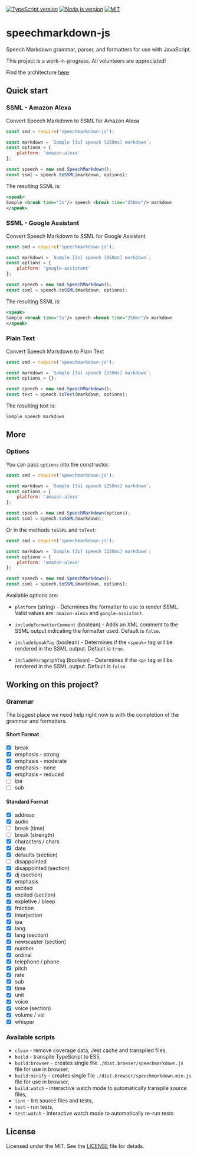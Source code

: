 [![TypeScript version][ts-badge]][typescript-34]
[![Node.js version][nodejs-badge]][nodejs]
[![MIT][license-badge]][LICENSE]

# speechmarkdown-js

Speech Markdown grammar, parser, and formatters for use with JavaScript.

This project is a work-in-progress. All volunteers are appreciated!

Find the architecture [here](./docs/architecture.md)


## Quick start

### SSML - Amazon Alexa
Convert Speech Markdown to SSML for Amazon Alexa

```js
const smd = require('speechmarkdown-js');

const markdown = `Sample [3s] speech [250ms] markdown`;
const options = {
    platform: 'amazon-alexa'
};

const speech = new smd.SpeechMarkdown();
const ssml = speech.toSSML(markdown, options);
```

The resulting SSML is:

```xml
<speak>
Sample <break time="3s"/> speech <break time="250ms"/> markdown
</speak>
```


### SSML - Google Assistant
Convert Speech Markdown to SSML for Google Assistant

```js
const smd = require('speechmarkdown-js');

const markdown = `Sample [3s] speech [250ms] markdown`;
const options = {
    platform: 'google-assistant'
};

const speech = new smd.SpeechMarkdown();
const ssml = speech.toSSML(markdown, options);
```

The resulting SSML is:

```xml
<speak>
Sample <break time="3s"/> speech <break time="250ms"/> markdown
</speak>
```


### Plain Text
Convert Speech Markdown to Plain Text

```js
const smd = require('speechmarkdown-js');

const markdown = `Sample [3s] speech [250ms] markdown`;
const options = {};

const speech = new smd.SpeechMarkdown();
const text = speech.toText(markdown, options);
```

The resulting text is:

```text
Sample speech markdown
```

## More

### Options

You can pass `options` into the constructor:
```js
const smd = require('speechmarkdown-js');

const markdown = `Sample [3s] speech [250ms] markdown`;
const options = {
    platform: 'amazon-alexa'
};

const speech = new smd.SpeechMarkdown(options);
const ssml = speech.toSSML(markdown);
```


Or in the methods `toSSML` and `toText`:
```js
const smd = require('speechmarkdown-js');

const markdown = `Sample [3s] speech [250ms] markdown`;
const options = {
    platform: 'amazon-alexa'
};

const speech = new smd.SpeechMarkdown();
const ssml = speech.toSSML(markdown, options);
```

Available options are:

* `platform` (string) - Determines the formatter to use to render SSML. Valid values are: `amazon-alexa` and `google-assistant`.

* `includeFormatterComment` (boolean) - Adds an XML comment to the SSML output indicating the formatter used. Default is `false`.

* `includeSpeakTag` (boolean) - Determines if the `<speak>` tag will be rendered in the SSML output. Default is `true`.

* `includeParagraphTag` (boolean) - Determines if the `<p>` tag will be rendered in the SSML output. Default is `false`.


## Working on this project?

### Grammar
The biggest place we need help right now is with the completion of the grammar and formatters.

#### Short Format

* [x] break
* [x] emphasis - strong
* [x] emphasis - moderate
* [x] emphasis - none
* [x] emphasis - reduced
* [ ] ipa
* [ ] sub

#### Standard Format

* [x] address
* [x] audio
* [ ] break (time)
* [ ] break (strength)
* [x] characters / chars
* [x] date
* [x] defaults (section)
* [ ] disappointed
* [x] disappointed (section)
* [x] dj (section)
* [x] emphasis
* [x] excited
* [x] excited (section)
* [x] expletive / bleep
* [x] fraction
* [x] interjection
* [x] ipa
* [x] lang
* [x] lang (section)
* [x] newscaster (section)
* [x] number
* [x] ordinal
* [x] telephone / phone
* [x] pitch
* [x] rate
* [x] sub
* [x] time
* [x] unit
* [x] voice
* [x] voice (section)
* [x] volume / vol
* [x] whisper

### Available scripts

+ `clean` - remove coverage data, Jest cache and transpiled files,
+ `build` - transpile TypeScript to ES5,
+ `build:browser` - creates single file `./dist.browser/speechmarkdown.js` file for use in browser,
+ `build:minify` - creates single file `./dist.browser/speechmarkdown.min.js` file for use in browser,
+ `build:watch` - interactive watch mode to automatically transpile source files,
+ `lint` - lint source files and tests,
+ `test` - run tests,
+ `test:watch` - interactive watch mode to automatically re-run tests



## License
Licensed under the MIT. See the [LICENSE](https://github.com/speechmarkdown/speechmarkdown-js/blob/master/LICENSE) file for details.

[ts-badge]: https://img.shields.io/badge/TypeScript-3.4-blue.svg
[typescript]: https://www.typescriptlang.org/
[typescript-34]: https://www.typescriptlang.org/docs/handbook/release-notes/typescript-3-4.html

[nodejs-badge]: https://img.shields.io/badge/Node.js->=%2010.13-blue.svg
[nodejs]: https://nodejs.org/dist/latest-v10.x/docs/api/

[license-badge]: https://img.shields.io/badge/license-MIT-blue.svg
[license]: https://github.com/speechmarkdown/speechmarkdown-js/blob/master/LICENSE
